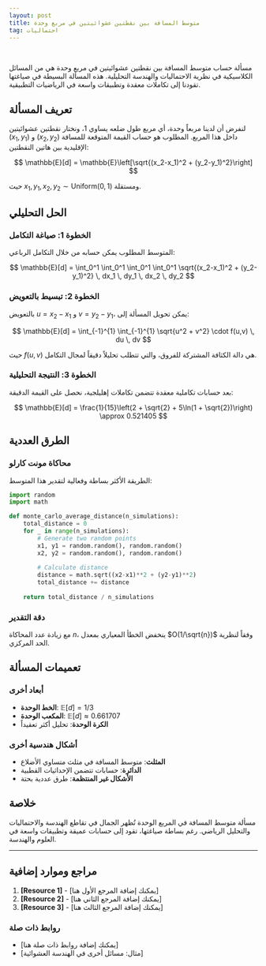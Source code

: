 ```yaml
---
layout: post
title: متوسط المسافة بين نقطتين عشوائيتين في مربع وحدة
tag: احتماليات
---
```

<br>

مسألة حساب متوسط المسافة بين نقطتين عشوائيتين في مربع وحدة هي من المسائل الكلاسيكية في نظرية الاحتماليات والهندسة التحليلية. هذه المسألة البسيطة في صياغتها تقودنا إلى تكاملات معقدة وتطبيقات واسعة في الرياضيات التطبيقية.

## تعريف المسألة

لنفرض أن لدينا مربعاً وحدة، أي مربع طول ضلعه يساوي 1، ونختار نقطتين عشوائيتين $(x_1, y_1)$ و $(x_2, y_2)$ داخل هذا المربع. المطلوب هو حساب القيمة المتوقعة للمسافة الإقليدية بين هاتين النقطتين:

$$
\mathbb{E}[d] = \mathbb{E}\left[\sqrt{(x_2-x_1)^2 + (y_2-y_1)^2}\right]
$$

حيث $x_1, y_1, x_2, y_2 \sim \text{Uniform}(0,1)$ ومستقلة.

## الحل التحليلي

### الخطوة 1: صياغة التكامل

المتوسط المطلوب يمكن حسابه من خلال التكامل الرباعي:

$$
\mathbb{E}[d] = \int_0^1 \int_0^1 \int_0^1 \int_0^1 \sqrt{(x_2-x_1)^2 + (y_2-y_1)^2} \, dx_1 \, dy_1 \, dx_2 \, dy_2
$$

### الخطوة 2: تبسيط بالتعويض

بالتعويض $u = x_2 - x_1$ و $v = y_2 - y_1$، يمكن تحويل المسألة إلى:

$$
\mathbb{E}[d] = \int_{-1}^{1} \int_{-1}^{1} \sqrt{u^2 + v^2} \cdot f(u,v) \, du \, dv
$$

حيث $f(u,v)$ هي دالة الكثافة المشتركة للفروق، والتي تتطلب تحليلاً دقيقاً لمجال التكامل.

### الخطوة 3: النتيجة التحليلية

بعد حسابات تكاملية معقدة تتضمن تكاملات إهليلجية، نحصل على القيمة الدقيقة:

$$
\mathbb{E}[d] = \frac{1}{15}\left(2 + \sqrt{2} + 5\ln(1 + \sqrt{2})\right) \approx 0.521405
$$

## الطرق العددية

### محاكاة مونت كارلو
الطريقة الأكثر بساطة وفعالية لتقدير هذا المتوسط:

```python
import random
import math

def monte_carlo_average_distance(n_simulations):
    total_distance = 0
    for _ in range(n_simulations):
        # Generate two random points
        x1, y1 = random.random(), random.random()
        x2, y2 = random.random(), random.random()
        
        # Calculate distance
        distance = math.sqrt((x2-x1)**2 + (y2-y1)**2)
        total_distance += distance
    
    return total_distance / n_simulations
```

### دقة التقدير
مع زيادة عدد المحاكاة $n$، ينخفض الخطأ المعياري بمعدل $O(1/\sqrt{n})$ وفقاً لنظرية الحد المركزي.

## تعميمات المسألة

### أبعاد أخرى
- **الخط الوحدة**: $\mathbb{E}[d] = 1/3$
- **المكعب الوحدة**: $\mathbb{E}[d] \approx 0.661707$
- **الكرة الوحدة**: تحليل أكثر تعقيداً

### أشكال هندسية أخرى
- **المثلث**: متوسط المسافة في مثلث متساوي الأضلاع
- **الدائرة**: حسابات تتضمن الإحداثيات القطبية
- **الأشكال غير المنتظمة**: طرق عددية بحتة

## خلاصة

مسألة متوسط المسافة في المربع الوحدة تُظهر الجمال في تقاطع الهندسة والاحتماليات والتحليل الرياضي. رغم بساطة صياغتها، تقود إلى حسابات عميقة وتطبيقات واسعة في العلوم والهندسة.



---

## مراجع وموارد إضافية

1. **[Resource 1]** - [يمكنك إضافة المرجع الأول هنا]
2. **[Resource 2]** - [يمكنك إضافة المرجع الثاني هنا]
3. **[Resource 3]** - [يمكنك إضافة المرجع الثالث هنا]

### روابط ذات صلة
- [يمكنك إضافة روابط ذات صلة هنا]
- [مثال: مسائل أخرى في الهندسة العشوائية]

<br>
